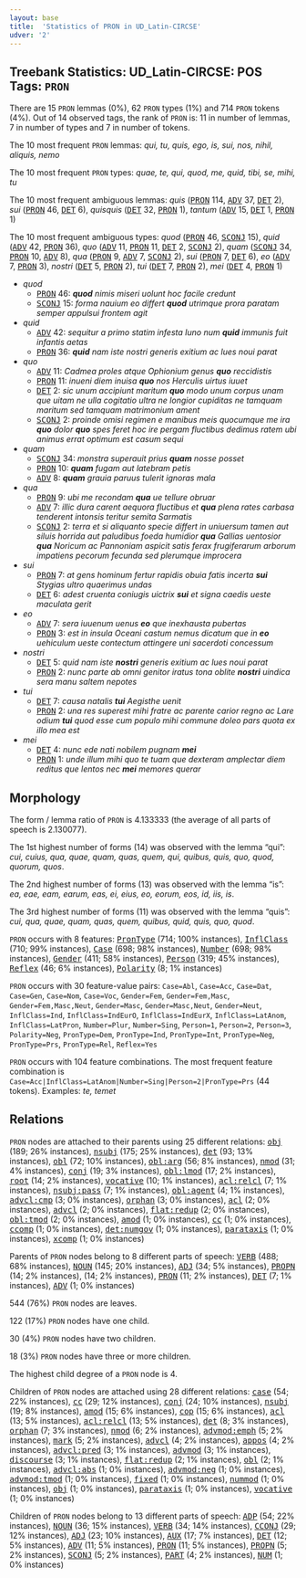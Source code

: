 ```yaml
---
layout: base
title:  'Statistics of PRON in UD_Latin-CIRCSE'
udver: '2'
---
```


## Treebank Statistics: UD_Latin-CIRCSE: POS Tags: `PRON`

There are 15 `PRON` lemmas (0%), 62 `PRON` types (1%) and 714 `PRON` tokens (4%).
Out of 14 observed tags, the rank of `PRON` is: 11 in number of lemmas, 7 in number of types and 7 in number of tokens.

The 10 most frequent `PRON` lemmas: <em>qui, tu, quis, ego, is, sui, nos, nihil, aliquis, nemo</em>

The 10 most frequent `PRON` types:  <em>quae, te, qui, quod, me, quid, tibi, se, mihi, tu</em>

The 10 most frequent ambiguous lemmas: <em>quis</em> (<tt><a href="la_circse-pos-PRON.html">PRON</a></tt> 114, <tt><a href="la_circse-pos-ADV.html">ADV</a></tt> 37, <tt><a href="la_circse-pos-DET.html">DET</a></tt> 2), <em>sui</em> (<tt><a href="la_circse-pos-PRON.html">PRON</a></tt> 46, <tt><a href="la_circse-pos-DET.html">DET</a></tt> 6), <em>quisquis</em> (<tt><a href="la_circse-pos-DET.html">DET</a></tt> 32, <tt><a href="la_circse-pos-PRON.html">PRON</a></tt> 1), <em>tantum</em> (<tt><a href="la_circse-pos-ADV.html">ADV</a></tt> 15, <tt><a href="la_circse-pos-DET.html">DET</a></tt> 1, <tt><a href="la_circse-pos-PRON.html">PRON</a></tt> 1)

The 10 most frequent ambiguous types:  <em>quod</em> (<tt><a href="la_circse-pos-PRON.html">PRON</a></tt> 46, <tt><a href="la_circse-pos-SCONJ.html">SCONJ</a></tt> 15), <em>quid</em> (<tt><a href="la_circse-pos-ADV.html">ADV</a></tt> 42, <tt><a href="la_circse-pos-PRON.html">PRON</a></tt> 36), <em>quo</em> (<tt><a href="la_circse-pos-ADV.html">ADV</a></tt> 11, <tt><a href="la_circse-pos-PRON.html">PRON</a></tt> 11, <tt><a href="la_circse-pos-DET.html">DET</a></tt> 2, <tt><a href="la_circse-pos-SCONJ.html">SCONJ</a></tt> 2), <em>quam</em> (<tt><a href="la_circse-pos-SCONJ.html">SCONJ</a></tt> 34, <tt><a href="la_circse-pos-PRON.html">PRON</a></tt> 10, <tt><a href="la_circse-pos-ADV.html">ADV</a></tt> 8), <em>qua</em> (<tt><a href="la_circse-pos-PRON.html">PRON</a></tt> 9, <tt><a href="la_circse-pos-ADV.html">ADV</a></tt> 7, <tt><a href="la_circse-pos-SCONJ.html">SCONJ</a></tt> 2), <em>sui</em> (<tt><a href="la_circse-pos-PRON.html">PRON</a></tt> 7, <tt><a href="la_circse-pos-DET.html">DET</a></tt> 6), <em>eo</em> (<tt><a href="la_circse-pos-ADV.html">ADV</a></tt> 7, <tt><a href="la_circse-pos-PRON.html">PRON</a></tt> 3), <em>nostri</em> (<tt><a href="la_circse-pos-DET.html">DET</a></tt> 5, <tt><a href="la_circse-pos-PRON.html">PRON</a></tt> 2), <em>tui</em> (<tt><a href="la_circse-pos-DET.html">DET</a></tt> 7, <tt><a href="la_circse-pos-PRON.html">PRON</a></tt> 2), <em>mei</em> (<tt><a href="la_circse-pos-DET.html">DET</a></tt> 4, <tt><a href="la_circse-pos-PRON.html">PRON</a></tt> 1)


* <em>quod</em>
  * <tt><a href="la_circse-pos-PRON.html">PRON</a></tt> 46: <em><b>quod</b> nimis miseri uolunt hoc facile credunt</em>
  * <tt><a href="la_circse-pos-SCONJ.html">SCONJ</a></tt> 15: <em>forma nauium eo differt <b>quod</b> utrimque prora paratam semper appulsui frontem agit</em>
* <em>quid</em>
  * <tt><a href="la_circse-pos-ADV.html">ADV</a></tt> 42: <em>sequitur a primo statim infesta Iuno num <b>quid</b> immunis fuit infantis aetas</em>
  * <tt><a href="la_circse-pos-PRON.html">PRON</a></tt> 36: <em><b>quid</b> nam iste nostri generis exitium ac lues noui parat</em>
* <em>quo</em>
  * <tt><a href="la_circse-pos-ADV.html">ADV</a></tt> 11: <em>Cadmea proles atque Ophionium genus <b>quo</b> reccidistis</em>
  * <tt><a href="la_circse-pos-PRON.html">PRON</a></tt> 11: <em>inueni diem inuisa <b>quo</b> nos Herculis uirtus iuuet</em>
  * <tt><a href="la_circse-pos-DET.html">DET</a></tt> 2: <em>sic unum accipiunt maritum <b>quo</b> modo unum corpus unam que uitam ne ulla cogitatio ultra ne longior cupiditas ne tamquam maritum sed tamquam matrimonium ament</em>
  * <tt><a href="la_circse-pos-SCONJ.html">SCONJ</a></tt> 2: <em>proinde omisi regimen e manibus meis quocumque me ira <b>quo</b> dolor <b>quo</b> spes feret hoc ire pergam fluctibus dedimus ratem ubi animus errat optimum est casum sequi</em>
* <em>quam</em>
  * <tt><a href="la_circse-pos-SCONJ.html">SCONJ</a></tt> 34: <em>monstra superauit prius <b>quam</b> nosse posset</em>
  * <tt><a href="la_circse-pos-PRON.html">PRON</a></tt> 10: <em><b>quam</b> fugam aut latebram petis</em>
  * <tt><a href="la_circse-pos-ADV.html">ADV</a></tt> 8: <em><b>quam</b> grauia paruus tulerit ignoras mala</em>
* <em>qua</em>
  * <tt><a href="la_circse-pos-PRON.html">PRON</a></tt> 9: <em>ubi me recondam <b>qua</b> ue tellure obruar</em>
  * <tt><a href="la_circse-pos-ADV.html">ADV</a></tt> 7: <em>illic dura carent aequora fluctibus et <b>qua</b> plena rates carbasa tenderent intonsis teritur semita Sarmatis</em>
  * <tt><a href="la_circse-pos-SCONJ.html">SCONJ</a></tt> 2: <em>terra et si aliquanto specie differt in uniuersum tamen aut siluis horrida aut paludibus foeda humidior <b>qua</b> Gallias uentosior <b>qua</b> Noricum ac Pannoniam aspicit satis ferax frugiferarum arborum impatiens pecorum fecunda sed plerumque improcera</em>
* <em>sui</em>
  * <tt><a href="la_circse-pos-PRON.html">PRON</a></tt> 7: <em>at gens hominum fertur rapidis obuia fatis incerta <b>sui</b> Stygias ultro quaerimus undas</em>
  * <tt><a href="la_circse-pos-DET.html">DET</a></tt> 6: <em>adest cruenta coniugis uictrix <b>sui</b> et signa caedis ueste maculata gerit</em>
* <em>eo</em>
  * <tt><a href="la_circse-pos-ADV.html">ADV</a></tt> 7: <em>sera iuuenum uenus <b>eo</b> que inexhausta pubertas</em>
  * <tt><a href="la_circse-pos-PRON.html">PRON</a></tt> 3: <em>est in insula Oceani castum nemus dicatum que in <b>eo</b> uehiculum ueste contectum attingere uni sacerdoti concessum</em>
* <em>nostri</em>
  * <tt><a href="la_circse-pos-DET.html">DET</a></tt> 5: <em>quid nam iste <b>nostri</b> generis exitium ac lues noui parat</em>
  * <tt><a href="la_circse-pos-PRON.html">PRON</a></tt> 2: <em>nunc parte ab omni genitor iratus tona oblite <b>nostri</b> uindica sera manu saltem nepotes</em>
* <em>tui</em>
  * <tt><a href="la_circse-pos-DET.html">DET</a></tt> 7: <em>causa natalis <b>tui</b> Aegisthe uenit</em>
  * <tt><a href="la_circse-pos-PRON.html">PRON</a></tt> 2: <em>una res superest mihi fratre ac parente carior regno ac Lare odium <b>tui</b> quod esse cum populo mihi commune doleo pars quota ex illo mea est</em>
* <em>mei</em>
  * <tt><a href="la_circse-pos-DET.html">DET</a></tt> 4: <em>nunc ede nati nobilem pugnam <b>mei</b></em>
  * <tt><a href="la_circse-pos-PRON.html">PRON</a></tt> 1: <em>unde illum mihi quo te tuam que dexteram amplectar diem reditus que lentos nec <b>mei</b> memores querar</em>

## Morphology

The form / lemma ratio of `PRON` is 4.133333 (the average of all parts of speech is 2.130077).

The 1st highest number of forms (14) was observed with the lemma “qui”: <em>cui, cuius, qua, quae, quam, quas, quem, qui, quibus, quis, quo, quod, quorum, quos</em>.

The 2nd highest number of forms (13) was observed with the lemma “is”: <em>ea, eae, eam, earum, eas, ei, eius, eo, eorum, eos, id, iis, is</em>.

The 3rd highest number of forms (11) was observed with the lemma “quis”: <em>cui, qua, quae, quam, quas, quem, quibus, quid, quis, quo, quod</em>.

`PRON` occurs with 8 features: <tt><a href="la_circse-feat-PronType.html">PronType</a></tt> (714; 100% instances), <tt><a href="la_circse-feat-InflClass.html">InflClass</a></tt> (710; 99% instances), <tt><a href="la_circse-feat-Case.html">Case</a></tt> (698; 98% instances), <tt><a href="la_circse-feat-Number.html">Number</a></tt> (698; 98% instances), <tt><a href="la_circse-feat-Gender.html">Gender</a></tt> (411; 58% instances), <tt><a href="la_circse-feat-Person.html">Person</a></tt> (319; 45% instances), <tt><a href="la_circse-feat-Reflex.html">Reflex</a></tt> (46; 6% instances), <tt><a href="la_circse-feat-Polarity.html">Polarity</a></tt> (8; 1% instances)

`PRON` occurs with 30 feature-value pairs: `Case=Abl`, `Case=Acc`, `Case=Dat`, `Case=Gen`, `Case=Nom`, `Case=Voc`, `Gender=Fem`, `Gender=Fem,Masc`, `Gender=Fem,Masc,Neut`, `Gender=Masc`, `Gender=Masc,Neut`, `Gender=Neut`, `InflClass=Ind`, `InflClass=IndEurO`, `InflClass=IndEurX`, `InflClass=LatAnom`, `InflClass=LatPron`, `Number=Plur`, `Number=Sing`, `Person=1`, `Person=2`, `Person=3`, `Polarity=Neg`, `PronType=Dem`, `PronType=Ind`, `PronType=Int`, `PronType=Neg`, `PronType=Prs`, `PronType=Rel`, `Reflex=Yes`

`PRON` occurs with 104 feature combinations.
The most frequent feature combination is `Case=Acc|InflClass=LatAnom|Number=Sing|Person=2|PronType=Prs` (44 tokens).
Examples: <em>te, temet</em>


## Relations

`PRON` nodes are attached to their parents using 25 different relations: <tt><a href="la_circse-dep-obj.html">obj</a></tt> (189; 26% instances), <tt><a href="la_circse-dep-nsubj.html">nsubj</a></tt> (175; 25% instances), <tt><a href="la_circse-dep-det.html">det</a></tt> (93; 13% instances), <tt><a href="la_circse-dep-obl.html">obl</a></tt> (72; 10% instances), <tt><a href="la_circse-dep-obl-arg.html">obl:arg</a></tt> (56; 8% instances), <tt><a href="la_circse-dep-nmod.html">nmod</a></tt> (31; 4% instances), <tt><a href="la_circse-dep-conj.html">conj</a></tt> (19; 3% instances), <tt><a href="la_circse-dep-obl-lmod.html">obl:lmod</a></tt> (17; 2% instances), <tt><a href="la_circse-dep-root.html">root</a></tt> (14; 2% instances), <tt><a href="la_circse-dep-vocative.html">vocative</a></tt> (10; 1% instances), <tt><a href="la_circse-dep-acl-relcl.html">acl:relcl</a></tt> (7; 1% instances), <tt><a href="la_circse-dep-nsubj-pass.html">nsubj:pass</a></tt> (7; 1% instances), <tt><a href="la_circse-dep-obl-agent.html">obl:agent</a></tt> (4; 1% instances), <tt><a href="la_circse-dep-advcl-cmp.html">advcl:cmp</a></tt> (3; 0% instances), <tt><a href="la_circse-dep-orphan.html">orphan</a></tt> (3; 0% instances), <tt><a href="la_circse-dep-acl.html">acl</a></tt> (2; 0% instances), <tt><a href="la_circse-dep-advcl.html">advcl</a></tt> (2; 0% instances), <tt><a href="la_circse-dep-flat-redup.html">flat:redup</a></tt> (2; 0% instances), <tt><a href="la_circse-dep-obl-tmod.html">obl:tmod</a></tt> (2; 0% instances), <tt><a href="la_circse-dep-amod.html">amod</a></tt> (1; 0% instances), <tt><a href="la_circse-dep-cc.html">cc</a></tt> (1; 0% instances), <tt><a href="la_circse-dep-ccomp.html">ccomp</a></tt> (1; 0% instances), <tt><a href="la_circse-dep-det-numgov.html">det:numgov</a></tt> (1; 0% instances), <tt><a href="la_circse-dep-parataxis.html">parataxis</a></tt> (1; 0% instances), <tt><a href="la_circse-dep-xcomp.html">xcomp</a></tt> (1; 0% instances)

Parents of `PRON` nodes belong to 8 different parts of speech: <tt><a href="la_circse-pos-VERB.html">VERB</a></tt> (488; 68% instances), <tt><a href="la_circse-pos-NOUN.html">NOUN</a></tt> (145; 20% instances), <tt><a href="la_circse-pos-ADJ.html">ADJ</a></tt> (34; 5% instances), <tt><a href="la_circse-pos-PROPN.html">PROPN</a></tt> (14; 2% instances),  (14; 2% instances), <tt><a href="la_circse-pos-PRON.html">PRON</a></tt> (11; 2% instances), <tt><a href="la_circse-pos-DET.html">DET</a></tt> (7; 1% instances), <tt><a href="la_circse-pos-ADV.html">ADV</a></tt> (1; 0% instances)

544 (76%) `PRON` nodes are leaves.

122 (17%) `PRON` nodes have one child.

30 (4%) `PRON` nodes have two children.

18 (3%) `PRON` nodes have three or more children.

The highest child degree of a `PRON` node is 4.

Children of `PRON` nodes are attached using 28 different relations: <tt><a href="la_circse-dep-case.html">case</a></tt> (54; 22% instances), <tt><a href="la_circse-dep-cc.html">cc</a></tt> (29; 12% instances), <tt><a href="la_circse-dep-conj.html">conj</a></tt> (24; 10% instances), <tt><a href="la_circse-dep-nsubj.html">nsubj</a></tt> (19; 8% instances), <tt><a href="la_circse-dep-amod.html">amod</a></tt> (15; 6% instances), <tt><a href="la_circse-dep-cop.html">cop</a></tt> (15; 6% instances), <tt><a href="la_circse-dep-acl.html">acl</a></tt> (13; 5% instances), <tt><a href="la_circse-dep-acl-relcl.html">acl:relcl</a></tt> (13; 5% instances), <tt><a href="la_circse-dep-det.html">det</a></tt> (8; 3% instances), <tt><a href="la_circse-dep-orphan.html">orphan</a></tt> (7; 3% instances), <tt><a href="la_circse-dep-nmod.html">nmod</a></tt> (6; 2% instances), <tt><a href="la_circse-dep-advmod-emph.html">advmod:emph</a></tt> (5; 2% instances), <tt><a href="la_circse-dep-mark.html">mark</a></tt> (5; 2% instances), <tt><a href="la_circse-dep-advcl.html">advcl</a></tt> (4; 2% instances), <tt><a href="la_circse-dep-appos.html">appos</a></tt> (4; 2% instances), <tt><a href="la_circse-dep-advcl-pred.html">advcl:pred</a></tt> (3; 1% instances), <tt><a href="la_circse-dep-advmod.html">advmod</a></tt> (3; 1% instances), <tt><a href="la_circse-dep-discourse.html">discourse</a></tt> (3; 1% instances), <tt><a href="la_circse-dep-flat-redup.html">flat:redup</a></tt> (2; 1% instances), <tt><a href="la_circse-dep-obl.html">obl</a></tt> (2; 1% instances), <tt><a href="la_circse-dep-advcl-abs.html">advcl:abs</a></tt> (1; 0% instances), <tt><a href="la_circse-dep-advmod-neg.html">advmod:neg</a></tt> (1; 0% instances), <tt><a href="la_circse-dep-advmod-tmod.html">advmod:tmod</a></tt> (1; 0% instances), <tt><a href="la_circse-dep-fixed.html">fixed</a></tt> (1; 0% instances), <tt><a href="la_circse-dep-nummod.html">nummod</a></tt> (1; 0% instances), <tt><a href="la_circse-dep-obj.html">obj</a></tt> (1; 0% instances), <tt><a href="la_circse-dep-parataxis.html">parataxis</a></tt> (1; 0% instances), <tt><a href="la_circse-dep-vocative.html">vocative</a></tt> (1; 0% instances)

Children of `PRON` nodes belong to 13 different parts of speech: <tt><a href="la_circse-pos-ADP.html">ADP</a></tt> (54; 22% instances), <tt><a href="la_circse-pos-NOUN.html">NOUN</a></tt> (36; 15% instances), <tt><a href="la_circse-pos-VERB.html">VERB</a></tt> (34; 14% instances), <tt><a href="la_circse-pos-CCONJ.html">CCONJ</a></tt> (29; 12% instances), <tt><a href="la_circse-pos-ADJ.html">ADJ</a></tt> (23; 10% instances), <tt><a href="la_circse-pos-AUX.html">AUX</a></tt> (17; 7% instances), <tt><a href="la_circse-pos-DET.html">DET</a></tt> (12; 5% instances), <tt><a href="la_circse-pos-ADV.html">ADV</a></tt> (11; 5% instances), <tt><a href="la_circse-pos-PRON.html">PRON</a></tt> (11; 5% instances), <tt><a href="la_circse-pos-PROPN.html">PROPN</a></tt> (5; 2% instances), <tt><a href="la_circse-pos-SCONJ.html">SCONJ</a></tt> (5; 2% instances), <tt><a href="la_circse-pos-PART.html">PART</a></tt> (4; 2% instances), <tt><a href="la_circse-pos-NUM.html">NUM</a></tt> (1; 0% instances)

